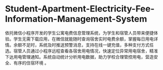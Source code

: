 # Student-Apartment-Electricity-Fee-Information-Management-System
依托微信小程序开发的学生公寓电费信息管理系统，为学生和宿管人员带来便捷体验。学生无需下载应用，在微信就能随时查询宿舍实时电费余额，掌握每日用电详情。余额不足时，系统及时推送预警消息，支持在线一键充值，多种支付方式任选。宿管人员通过小程序远程查看各宿舍用电情况，快速定位异常用电宿舍，精准下达用电管理通知。系统自动统计分析用电数据，助力学校合理管控用电，营造安全、有序的住宿环境 。
